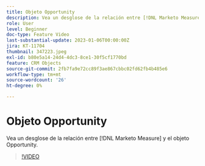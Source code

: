 ```yaml
---
title: Objeto Opportunity
description: Vea un desglose de la relación entre [!DNL Marketo Measure] y el objeto Opportunity.
role: User
level: Beginner
doc-type: Feature Video
last-substantial-update: 2023-01-06T00:00:00Z
jira: KT-11704
thumbnail: 347223.jpeg
exl-id: b80e5a14-24d4-4dc3-8ce1-30f5cf1770bd
feature: CRM Objects
source-git-commit: 2fb7fa9e72cc89f3ae867cbbc02fd62fb4b485e6
workflow-type: tm+mt
source-wordcount: '26'
ht-degree: 0%

---
```


# Objeto Opportunity

Vea un desglose de la relación entre [!DNL Marketo Measure] y el objeto Opportunity.

>[!VIDEO](https://video.tv.adobe.com/v/347223/?quality=12&learn=on)
